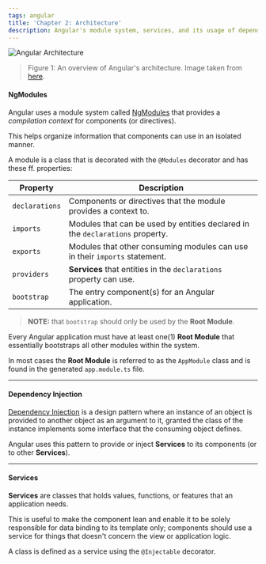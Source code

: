 ```yaml
---
tags: angular
title: 'Chapter 2: Architecture'
description: Angular's module system, services, and its usage of dependency injection.
---
```


![Angular Architecture](/images/figures/angular/ng-architecture-overview.png)

> Figure 1: An overview of Angular's architecture. 
> Image taken from [here](https://angular.io/guide/architecture#whats-next).

#### NgModules

Angular uses a module system called [NgModules](https://angular.io/guide/ngmodules) that provides a 
_compilation context_ for components (or directives).

This helps organize information that components can use in an 
isolated manner.

A module is a class that is decorated with the `@Modules` decorator 
and has these ff. properties:

| Property       | Description                                                                   |
|----------------|-------------------------------------------------------------------------------|
| `declarations` | Components or directives that the module provides a context to.               |
| `imports`      | Modules that can be used by entities declared in the `declarations` property. |
| `exports`      | Modules that other consuming modules can use in their `imports` statement.    |
| `providers`    | **Services** that entities in the `declarations` property can use.            |
| `bootstrap`    | The entry component(s) for an Angular application.                            |

> **NOTE:** that `bootstrap` should only be used by the **Root Module**.

Every Angular application must have at least one(1) **Root Module** that 
essentially bootstraps all other modules within the system.

In most cases the **Root Module** is referred to as the `AppModule` class 
and is found in the generated `app.module.ts` file.

----

#### Dependency Injection

[Dependency Injection](https://en.wikipedia.org/wiki/Dependency_injection) is a design pattern where an instance of an object 
is provided to another object as an argument to it, granted the class of 
the instance implements some interface that the consuming object defines. 

Angular uses this pattern to provide or inject **Services** to its components 
(or to other **Services**).

----

#### Services

**Services** are classes that holds values, functions, or features that an application 
needs.

This is useful to make the component lean and enable it to be solely responsible for 
data binding to its template only; components should use a service for things that 
doesn't concern the view or application logic.

A class is defined as a service using the `@Injectable` decorator.
